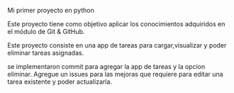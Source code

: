 Mi primer proyecto en python 

Este proyecto tiene como objetivo aplicar los conocimientos adquiridos en el módulo de Git & GitHub.

Este proyecto consiste en una app de tareas para cargar,visualizar y poder eliminar tareas asignadas.

se implementaron  commit para agregar la app de tareas y la opcion eliminar.
Agregue un issues para las mejoras que requiere para editar una tarea existente y poder actualizarla.
